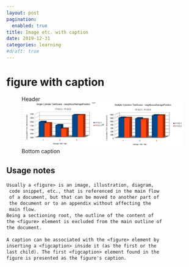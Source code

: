 ```yaml
---
layout: post
pagination: 
  enabled: true
title: Image etc. with caption
date: 2019-12-31
categories: learning
#draft: true
---
```


# figure with caption

<figure>
    <figcaption>Header</figcaption>
    <img src="/assets/images/DeltaMushPar3_CaseStudy_ANPinlining.png"
         alt="Elephant at sunset">
    <figcaption>Bottom caption</figcaption>
</figure>


## Usage notes
```
Usually a <figure> is an image, illustration, diagram,
 code snippet, etc., that is referenced in the main flow 
 of a document, but that can be moved to another part of 
 the document or to an appendix without affecting the 
 main flow.
Being a sectioning root, the outline of the content of 
the <figure> element is excluded from the main outline of 
the document.

A caption can be associated with the <figure> element by 
inserting a <figcaption> inside it (as the first or the 
last child). The first <figcaption> element found in the 
figure is presented as the figure's caption.

```


